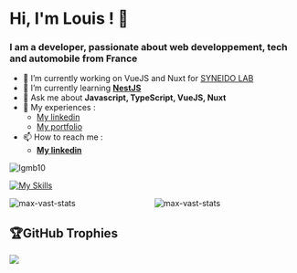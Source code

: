 # Hi, I'm Louis ! 👋

<h3>I am a developer, passionate about web developpement, tech and automobile from France</h3>

- 🔭 I’m currently working on VueJS and Nuxt for <a href="https://www.syneidolab.com/" target="blank">SYNEIDO LAB</a>
- 🌱 I’m currently learning <a href="https://nestjs.com/" target="blank">**NestJS**</a>
- 💬 Ask me about **Javascript, TypeScript, VueJS, Nuxt**
- 📄 My experiences :
    - [My linkedin](www.linkedin.com/in/louis-gambier-b22b91172)
    - [My portfolio](https://lgmb10.github.io/portfolio/)
 - 📫 How to reach me :
    - **[My linkedin](www.linkedin.com/in/louis-gambier-b22b91172)**

<p align="left"> <img src="https://komarev.com/ghpvc/?username=lgmb10&label=Profile%20views&style=flat" alt="lgmb10" /> </p>

[![My Skills](https://skillicons.dev/icons?i=html,css,js,ts,nodejs,vue,pinia,nuxt,vite,tailwind,sass,netlify,mysql,linux,bash,git,github,heroku,npm,regex)](https://skillicons.dev)
<br/>

<div align="center">
    <img align="left" src="https://github-readme-stats.vercel.app/api?username=Sterbenfr&show_icons=true&locale=en&hide=contribs&rank_icon=github&theme=cobalt&hide_border=true" alt="max-vast-stats" />
    <img align="center" src="https://github-readme-stats.vercel.app/api/top-langs/?username=Sterbenfr&layout=compact&theme=cobalt&hide_border=true" alt="max-vast-stats" /></p>
</div>

## 🏆GitHub Trophies
![](https://github-trophies.vercel.app/?username=lgmb10&theme=onedark&no-frame=true&no-bg=false&margin-w=4)

<!--
**lgmb10/lgmb10** is a ✨ _special_ ✨ repository because its `README.md` (this file) appears on your GitHub profile.

Here are some ideas to get you started:

- 🔭 I’m currently working on ...
- 🌱 I’m currently learning ...
- 👯 I’m looking to collaborate on ...
- 🤔 I’m looking for help with ...
- 💬 Ask me about ...
- 📫 How to reach me: ...
- 😄 Pronouns: ...
- ⚡ Fun fact: ...
-->
